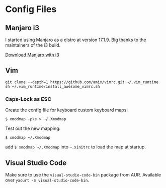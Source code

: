 # Config Files

## Manjaro i3
I started using Manjaro as a distro at version 17.1.9.
Big thanks to the maintainers of the i3 build.

[Download Manjaro with i3](https://osdn.net/projects/manjaro-community/storage/i3/ "Manjaro i3")


## Vim

```
git clone --depth=1 https://github.com/amix/vimrc.git ~/.vim_runtime
sh ~/.vim_runtime/install_awesome_vimrc.sh
```

### Caps-Lock as ESC

Create the config file for keyboard custom keyboard maps:
```
$ xmodmap -pke > ~/.Xmodmap
```

Test out the new mapping:
```
$ xmodmap ~/.Xmodmap
```
add `$ xmodmap ~/.Xmodmap` into `~.xinitrc` to load the map at startup.



## Visual Studio Code
Make sure to use the `visual-studio-code-bin` package from AUR.
Available over `yaourt -S visual-studio-code-bin`.





